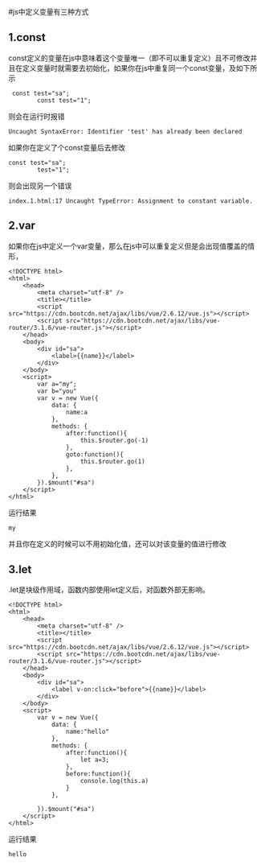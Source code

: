 #js中定义变量有三种方式

## 1.const

const定义的变量在js中意味着这个变量唯一（即不可以重复定义）且不可修改并且在定义变量时就需要去初始化，如果你在js中重复同一个const变量，及如下所示
```
 const test="sa";
		const test="1";
```
则会在运行时报错
```
Uncaught SyntaxError: Identifier 'test' has already been declared
```
如果你在定义了个const变量后去修改
```
const test="sa";
		test="1";
```
则会出现另一个错误
```
index.1.html:17 Uncaught TypeError: Assignment to constant variable.
```

## 2.var
如果你在js中定义一个var变量，那么在js中可以重复定义但是会出现值覆盖的情形，
```
<!DOCTYPE html>
<html>
	<head>
		<meta charset="utf-8" />
		<title></title>
		<script src="https://cdn.bootcdn.net/ajax/libs/vue/2.6.12/vue.js"></script>
		<script src="https://cdn.bootcdn.net/ajax/libs/vue-router/3.1.6/vue-router.js"></script>
	</head>
	<body>
		<div id="sa">
			<label>{{name}}</label>
		</div>
	</body>
	<script>
		var a="my";
		var b="you"
		var v = new Vue({
			data: {
				name:a
			},
			methods: {
				after:function(){
					this.$router.go(-1)
				},
				goto:function(){
					this.$router.go(1)
				},
			},
		}).$mount("#sa")
	</script>
</html>
```
运行结果
```
my
```

并且你在定义的时候可以不用初始化值，还可以对该变量的值进行修改

## 3.let
.let是块级作用域，函数内部使用let定义后，对函数外部无影响。
```
<!DOCTYPE html>
<html>
	<head>
		<meta charset="utf-8" />
		<title></title>
		<script src="https://cdn.bootcdn.net/ajax/libs/vue/2.6.12/vue.js"></script>
		<script src="https://cdn.bootcdn.net/ajax/libs/vue-router/3.1.6/vue-router.js"></script>
	</head>
	<body>
		<div id="sa">
			<label v-on:click="before">{{name}}</label>
		</div>
	</body>
	<script>
		var v = new Vue({
			data: {
				name:"hello"
			},
			methods: {
				after:function(){
					let a=3;					
				},
				before:function(){
					console.log(this.a)
				}
			},
			
		}).$mount("#sa")
	</script>
</html>
```

运行结果
```
hello
```

